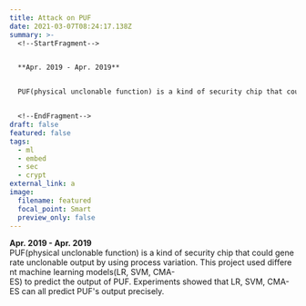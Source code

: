 ```yaml
---
title: Attack on PUF
date: 2021-03-07T08:24:17.138Z
summary: >-
  <!--StartFragment-->


  **Apr. 2019 - Apr. 2019**


  PUF(physical unclonable function) is a kind of security chip that could generate unclonable output by using process variation. This project used different machine learning models(LR, SVM, CMA-ES) to predict the output of PUF. Experiments showed that LR, SVM, CMA-ES can all predict PUF's output precisely.


  <!--EndFragment-->
draft: false
featured: false
tags:
  - ml
  - embed
  - sec
  - crypt
external_link: a
image:
  filename: featured
  focal_point: Smart
  preview_only: false
---
```

  **Apr. 2019 - Apr. 2019**
  PUF(physical unclonable function) is a kind of security chip that could generate unclonable output by using process variation. This project used different machine learning models(LR, SVM, CMA-ES) to predict the output of PUF. Experiments showed that LR, SVM, CMA-ES can all predict PUF's output precisely.